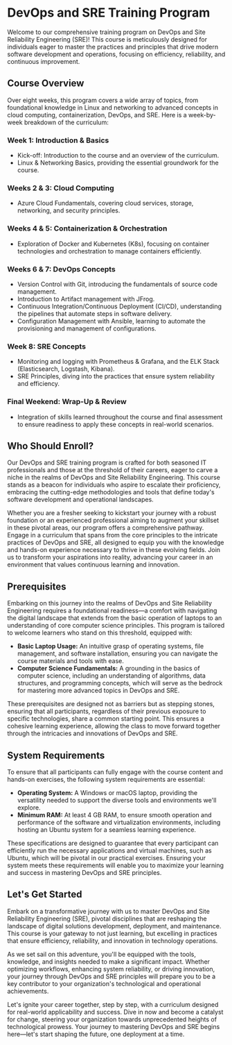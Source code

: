 # DevOps and SRE Training Program

Welcome to our comprehensive training program on DevOps and Site Reliability Engineering (SRE)! This course is meticulously designed for individuals eager to master the practices and principles that drive modern software development and operations, focusing on efficiency, reliability, and continuous improvement.

## Course Overview

Over eight weeks, this program covers a wide array of topics, from foundational knowledge in Linux and networking to advanced concepts in cloud computing, containerization, DevOps, and SRE. Here is a week-by-week breakdown of the curriculum:

### Week 1: Introduction & Basics
- Kick-off: Introduction to the course and an overview of the curriculum.
- Linux & Networking Basics, providing the essential groundwork for the course.

### Weeks 2 & 3: Cloud Computing
- Azure Cloud Fundamentals, covering cloud services, storage, networking, and security principles.

### Weeks 4 & 5: Containerization & Orchestration
- Exploration of Docker and Kubernetes (K8s), focusing on container technologies and orchestration to manage containers efficiently.

### Weeks 6 & 7: DevOps Concepts
- Version Control with Git, introducing the fundamentals of source code management.
- Introduction to Artifact management with JFrog.
- Continuous Integration/Continuous Deployment (CI/CD), understanding the pipelines that automate steps in software delivery.
- Configuration Management with Ansible, learning to automate the provisioning and management of configurations.

### Week 8: SRE Concepts
- Monitoring and logging with Prometheus & Grafana, and the ELK Stack (Elasticsearch, Logstash, Kibana).
- SRE Principles, diving into the practices that ensure system reliability and efficiency.

### Final Weekend: Wrap-Up & Review
- Integration of skills learned throughout the course and final assessment to ensure readiness to apply these concepts in real-world scenarios.

## Who Should Enroll?

Our DevOps and SRE training program is crafted for both seasoned IT professionals and those at the threshold of their careers, eager to carve a niche in the realms of DevOps and Site Reliability Engineering. This course stands as a beacon for individuals who aspire to escalate their proficiency, embracing the cutting-edge methodologies and tools that define today's software development and operational landscapes.

Whether you are a fresher seeking to kickstart your journey with a robust foundation or an experienced professional aiming to augment your skillset in these pivotal areas, our program offers a comprehensive pathway. Engage in a curriculum that spans from the core principles to the intricate practices of DevOps and SRE, all designed to equip you with the knowledge and hands-on experience necessary to thrive in these evolving fields. Join us to transform your aspirations into reality, advancing your career in an environment that values continuous learning and innovation.


## Prerequisites

Embarking on this journey into the realms of DevOps and Site Reliability Engineering requires a foundational readiness—a comfort with navigating the digital landscape that extends from the basic operation of laptops to an understanding of core computer science principles. This program is tailored to welcome learners who stand on this threshold, equipped with:

- **Basic Laptop Usage:** An intuitive grasp of operating systems, file management, and software installation, ensuring you can navigate the course materials and tools with ease.
- **Computer Science Fundamentals:** A grounding in the basics of computer science, including an understanding of algorithms, data structures, and programming concepts, which will serve as the bedrock for mastering more advanced topics in DevOps and SRE.

These prerequisites are designed not as barriers but as stepping stones, ensuring that all participants, regardless of their previous exposure to specific technologies, share a common starting point. This ensures a cohesive learning experience, allowing the class to move forward together through the intricacies and innovations of DevOps and SRE.

## System Requirements

To ensure that all participants can fully engage with the course content and hands-on exercises, the following system requirements are essential:

- **Operating System:** A Windows or macOS laptop, providing the versatility needed to support the diverse tools and environments we'll explore.
- **Minimum RAM:** At least 4 GB RAM, to ensure smooth operation and performance of the software and virtualization environments, including hosting an Ubuntu system for a seamless learning experience.

These specifications are designed to guarantee that every participant can efficiently run the necessary applications and virtual machines, such as Ubuntu, which will be pivotal in our practical exercises. Ensuring your system meets these requirements will enable you to maximize your learning and success in mastering DevOps and SRE principles.



## Let's Get Started

Embark on a transformative journey with us to master DevOps and Site Reliability Engineering (SRE), pivotal disciplines that are reshaping the landscape of digital solutions development, deployment, and maintenance. This course is your gateway to not just learning, but excelling in practices that ensure efficiency, reliability, and innovation in technology operations.

As we set sail on this adventure, you'll be equipped with the tools, knowledge, and insights needed to make a significant impact. Whether optimizing workflows, enhancing system reliability, or driving innovation, your journey through DevOps and SRE principles will prepare you to be a key contributor to your organization's technological and operational achievements.

Let's ignite your career together, step by step, with a curriculum designed for real-world applicability and success. Dive in now and become a catalyst for change, steering your organization towards unprecedented heights of technological prowess. Your journey to mastering DevOps and SRE begins here—let's start shaping the future, one deployment at a time.
